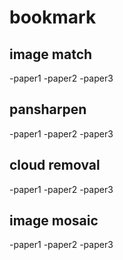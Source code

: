 # bookmark
## image match
-paper1
-paper2
-paper3

## pansharpen
-paper1
-paper2
-paper3

## cloud removal
-paper1
-paper2
-paper3

## image mosaic
-paper1
-paper2
-paper3
